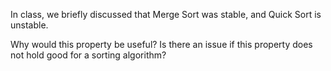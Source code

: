 In class, we briefly discussed that Merge Sort was stable, and Quick Sort is unstable.

Why would this property be useful? Is there an issue if this property does not hold good for a sorting algorithm?
